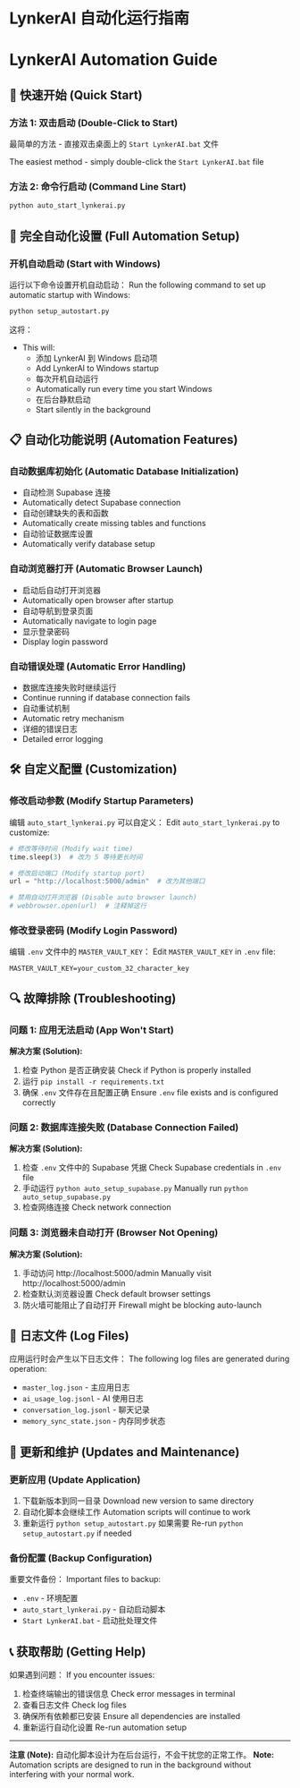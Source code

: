 # LynkerAI 自动化运行指南
# LynkerAI Automation Guide

## 🚀 快速开始 (Quick Start)

### 方法 1: 双击启动 (Double-Click to Start)
最简单的方法 - 直接双击桌面上的 `Start LynkerAI.bat` 文件

The easiest method - simply double-click the `Start LynkerAI.bat` file

### 方法 2: 命令行启动 (Command Line Start)
```bash
python auto_start_lynkerai.py
```

## 🔧 完全自动化设置 (Full Automation Setup)

### 开机自动启动 (Start with Windows)
运行以下命令设置开机自动启动：
Run the following command to set up automatic startup with Windows:

```bash
python setup_autostart.py
```

这将：
- This will:
  - 添加 LynkerAI 到 Windows 启动项
  - Add LynkerAI to Windows startup
  - 每次开机自动运行
  - Automatically run every time you start Windows
  - 在后台静默启动
  - Start silently in the background

## 📋 自动化功能说明 (Automation Features)

### 自动数据库初始化 (Automatic Database Initialization)
- 自动检测 Supabase 连接
- Automatically detect Supabase connection
- 自动创建缺失的表和函数
- Automatically create missing tables and functions
- 自动验证数据库设置
- Automatically verify database setup

### 自动浏览器打开 (Automatic Browser Launch)
- 启动后自动打开浏览器
- Automatically open browser after startup
- 自动导航到登录页面
- Automatically navigate to login page
- 显示登录密码
- Display login password

### 自动错误处理 (Automatic Error Handling)
- 数据库连接失败时继续运行
- Continue running if database connection fails
- 自动重试机制
- Automatic retry mechanism
- 详细的错误日志
- Detailed error logging

## 🛠️ 自定义配置 (Customization)

### 修改启动参数 (Modify Startup Parameters)
编辑 `auto_start_lynkerai.py` 可以自定义：
Edit `auto_start_lynkerai.py` to customize:

```python
# 修改等待时间 (Modify wait time)
time.sleep(3)  # 改为 5 等待更长时间

# 修改启动端口 (Modify startup port)
url = "http://localhost:5000/admin"  # 改为其他端口

# 禁用自动打开浏览器 (Disable auto browser launch)
# webbrowser.open(url)  # 注释掉这行
```

### 修改登录密码 (Modify Login Password)
编辑 `.env` 文件中的 `MASTER_VAULT_KEY`：
Edit `MASTER_VAULT_KEY` in `.env` file:

```env
MASTER_VAULT_KEY=your_custom_32_character_key
```

## 🔍 故障排除 (Troubleshooting)

### 问题 1: 应用无法启动 (App Won't Start)
**解决方案 (Solution):**
1. 检查 Python 是否正确安装
   Check if Python is properly installed
2. 运行 `pip install -r requirements.txt`
3. 确保 `.env` 文件存在且配置正确
   Ensure `.env` file exists and is configured correctly

### 问题 2: 数据库连接失败 (Database Connection Failed)
**解决方案 (Solution):**
1. 检查 `.env` 文件中的 Supabase 凭据
   Check Supabase credentials in `.env` file
2. 手动运行 `python auto_setup_supabase.py`
   Manually run `python auto_setup_supabase.py`
3. 检查网络连接
   Check network connection

### 问题 3: 浏览器未自动打开 (Browser Not Opening)
**解决方案 (Solution):**
1. 手动访问 http://localhost:5000/admin
   Manually visit http://localhost:5000/admin
2. 检查默认浏览器设置
   Check default browser settings
3. 防火墙可能阻止了自动打开
   Firewall might be blocking auto-launch

## 📝 日志文件 (Log Files)

应用运行时会产生以下日志文件：
The following log files are generated during operation:

- `master_log.json` - 主应用日志
- `ai_usage_log.jsonl` - AI 使用日志
- `conversation_log.jsonl` - 聊天记录
- `memory_sync_state.json` - 内存同步状态

## 🔄 更新和维护 (Updates and Maintenance)

### 更新应用 (Update Application)
1. 下载新版本到同一目录
   Download new version to same directory
2. 自动化脚本会继续工作
   Automation scripts will continue to work
3. 重新运行 `python setup_autostart.py` 如果需要
   Re-run `python setup_autostart.py` if needed

### 备份配置 (Backup Configuration)
重要文件备份：
Important files to backup:

- `.env` - 环境配置
- `auto_start_lynkerai.py` - 自动启动脚本
- `Start LynkerAI.bat` - 启动批处理文件

## 📞 获取帮助 (Getting Help)

如果遇到问题：
If you encounter issues:

1. 检查终端输出的错误信息
   Check error messages in terminal
2. 查看日志文件
   Check log files
3. 确保所有依赖都已安装
   Ensure all dependencies are installed
4. 重新运行自动化设置
   Re-run automation setup

---

**注意 (Note):** 自动化脚本设计为在后台运行，不会干扰您的正常工作。
**Note:** Automation scripts are designed to run in the background without interfering with your normal work.